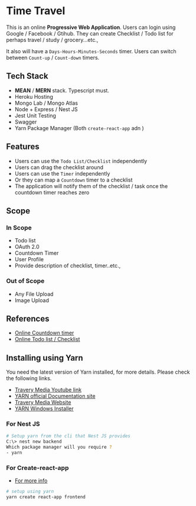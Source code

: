 # Time Travel

This is an online **Progressive Web Application**. 
Users can login using Google / Facebook / Gtihub. They can create Checklist / Todo list for perhaps travel / study / grocery...etc.,

It also will have a `Days-Hours-Minutes-Seconds` timer. Users can switch between `Count-up` / `Count-down` timers.

## Tech Stack

- **MEAN** / **MERN** stack. Typescript must.
- Heroku Hosting
- Mongo Lab / Mongo Atlas
- Node + Express / Nest JS
- Jest Unit Testing
- Swagger
- Yarn Package Manager (Both `create-react-app` adn )

## Features

- Users can use the `Todo List/Checklist` independently
- Users can drag the checklist around
- Users can use the `Timer` independently
- Or they can map a `Countdown` timer to a checklist 
- The application will notify them of the checklist / task once the countdown timer reaches zero

## Scope

### In Scope

- Todo list
- OAuth 2.0
- Countdown Timer
- User Profile
- Provide description of checklist, timer..etc.,

### Out of Scope

- Any File Upload
- Image Upload

## References

- [Online Countdown timer](https://tech-card.herokuapp.com/admin/#/timer)
- [Online Todo list / Checklist](https://kanban-chi.appspot.com/dashboard/5722649325731840/d-5722649325731840)

## Installing using Yarn

You need the latest version of Yarn installed, for more details. Please check the following links.

- [Travery Media Youtube link](https://www.youtube.com/watch?v=g9_6KmiBISk)
- [YARN official Documentation site](https://yarnpkg.com/)
- [Travery Media Website](https://www.traversymedia.com/)
- [YARN Windows Installer](https://classic.yarnpkg.com/en/docs/install#windows-stable)

### For Nest JS

```bash
# Setup yarn from the cli that Nest JS provides
C:\> nest new backend
Which package manager will you require ?
- yarn
```

### For Create-react-app

- [For more info](https://create-react-app.dev/docs/getting-started/)

```bash
# setup using yarn
yarn create react-app frontend
```